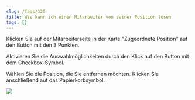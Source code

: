 ```yaml
---
slug: /faqs/125
title: Wie kann ich einen Mitarbeiter von seiner Position lösen
tags: []
---
```

Klicken Sie auf der Mitarbeiterseite in der Karte "Zugeordnete Position" auf den Button mit den 3 Punkten.

Aktivieren Sie die Auswahlmöglichkeiten durch den Klick auf den Button mit dem Checkbox-Symbol.

Wählen Sie die Position, die Sie entfernen möchten. Klicken Sie anschließend auf das Papierkorbsymbol.

![](https://caqadmin.blob.core.windows.net/faqs/0/d940fc2e-57a9-40fc-b8f3-9067a0be6130-images-mceclip1.gif)